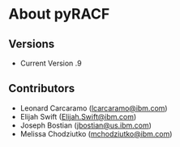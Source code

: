# About pyRACF

## Versions

* Current Version .9

## Contributors

* Leonard Carcaramo (lcarcaramo@ibm.com)
* Elijah Swift (Elijah.Swift@ibm.com)
* Joseph Bostian (jbostian@us.ibm.com)
* Melissa Chodziutko (mchodziutko@ibm.com)

